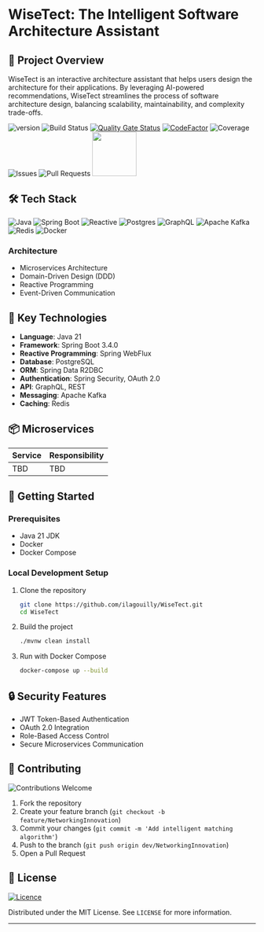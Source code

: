 # WiseTect: The Intelligent Software Architecture Assistant

## 🌟 Project Overview

WiseTect is an interactive architecture assistant that helps users design the architecture for their applications. By leveraging AI-powered recommendations, WiseTect streamlines the process of software architecture design, balancing scalability, maintainability, and complexity trade-offs.

![version](https://img.shields.io/badge/version-0.0.1-blue) ![Build Status](https://img.shields.io/github/actions/workflow/status/ilagouilly/EventLinkr-Java-Backend/.github/workflows/user-service-ci.yml) [![Quality Gate Status](https://sonarcloud.io/api/project_badges/measure?project=Ilagouilly_EventLinkr-Java-Backend&metric=alert_status)](https://sonarcloud.io/summary/new_code?id=Ilagouilly_EventLinkr-Java-Backend) [![CodeFactor](https://www.codefactor.io/repository/github/ilagouilly/eventlinkr-java-backend/badge/main)](https://www.codefactor.io/repository/github/ilagouilly/eventlinkr-java-backend/overview/main) ![Coverage](https://codecov.io/gh/ilagouilly/EventLinkr-Java-Backend/branch/main/graph/badge.svg) ![Issues](https://img.shields.io/github/issues/ilagouilly/EventLinkr-Java-Backend) ![Pull Requests](https://img.shields.io/github/issues-pr/ilagouilly/EventLinkr-Java-Backend) <a href="https://sonarcloud.io/summary/new_code?id=Ilagouilly_EventLinkr-Java-Backend">
  <img src="https://sonarcloud.io/images/project_badges/sonarcloud-light.svg" width="90">
</a>


## 🛠 Tech Stack

![Java](https://img.shields.io/badge/Java-21-red?style=for-the-badge&logo=java)
![Spring Boot](https://img.shields.io/badge/Spring%20Boot-3.x-green?style=for-the-badge&logo=springboot)
![Reactive](https://img.shields.io/badge/Reactive-WebFlux-blue?style=for-the-badge)
![Postgres](https://img.shields.io/badge/postgres-%23316192.svg?style=for-the-badge&logo=postgresql&logoColor=white)
![GraphQL](https://img.shields.io/badge/-GraphQL-E10098?style=for-the-badge&logo=graphql&logoColor=white)
![Apache Kafka](https://img.shields.io/badge/Apache%20Kafka-000?style=for-the-badge&logo=apachekafka)
![Redis](https://img.shields.io/badge/redis-%23DD0031.svg?style=for-the-badge&logo=redis&logoColor=white)
![Docker](https://img.shields.io/badge/docker-%230db7ed.svg?style=for-the-badge&logo=docker&logoColor=white)

### Architecture

- Microservices Architecture
- Domain-Driven Design (DDD)
- Reactive Programming
- Event-Driven Communication

## 🔧 Key Technologies

- **Language**: Java 21
- **Framework**: Spring Boot 3.4.0
- **Reactive Programming**: Spring WebFlux
- **Database**: PostgreSQL
- **ORM**: Spring Data R2DBC
- **Authentication**: Spring Security, OAuth 2.0
- **API**: GraphQL, REST
- **Messaging**: Apache Kafka
- **Caching**: Redis

## 📦 Microservices

| Service              | Responsibility                   |
| -------------------- | -------------------------------- |
| TBD        | TBD |


## 🚀 Getting Started

### Prerequisites

- Java 21 JDK
- Docker
- Docker Compose

### Local Development Setup

1. Clone the repository

   ```bash
   git clone https://github.com/ilagouilly/WiseTect.git
   cd WiseTect
   ```

2. Build the project

   ```bash
   ./mvnw clean install
   ```

3. Run with Docker Compose
   ```bash
   docker-compose up --build
   ```

## 🔒 Security Features

- JWT Token-Based Authentication
- OAuth 2.0 Integration
- Role-Based Access Control
- Secure Microservices Communication

## 🤝 Contributing

![Contributions Welcome](https://img.shields.io/badge/contributions-welcome-brightgreen?style=for-the-badge&logo=github)

1. Fork the repository
2. Create your feature branch (`git checkout -b feature/NetworkingInnovation`)
3. Commit your changes (`git commit -m 'Add intelligent matching algorithm'`)
4. Push to the branch (`git push origin dev/NetworkingInnovation`)
5. Open a Pull Request

## 📄 License

[![Licence](https://img.shields.io/github/license/Ileriayo/markdown-badges?style=for-the-badge)](./LICENSE)

Distributed under the MIT License. See `LICENSE` for more information.

---
